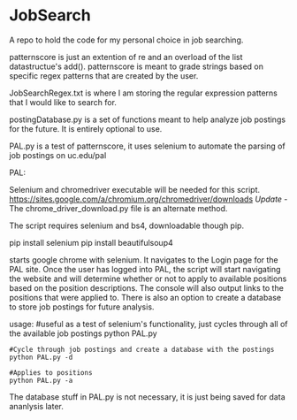 # JobSearch
A repo to hold the code for my personal choice in job searching.

patternscore is just an extention of re and an overload of the list datastructue's add(). patternscore is meant to grade strings based on specific regex patterns that are created by the user. 

JobSearchRegex.txt is where I am storing the regular expression patterns that I would like to search for.

postingDatabase.py is a set of functions meant to help analyze job postings for the future. It is entirely optional to use. 

PAL.py is a test of patternscore, it uses selenium to automate the parsing of job postings on uc.edu/pal

PAL:

Selenium and chromedriver executable will be needed for this script.
https://sites.google.com/a/chromium.org/chromedriver/downloads
*Update* - The chrome_driver_download.py file is an alternate method.

The script requires selenium and bs4, downloadable though pip.

pip install selenium
pip install beautifulsoup4

starts google chrome with selenium. It navigates to the Login page for 
the PAL site. Once the user has logged into PAL, the script will start navigating the
website and will determine whether or not to apply to available positions based on 
the position descriptions. The console will also output links to the positions that 
were applied to. There is also an option to create a database to store job postings
for future analysis.

usage:
	#useful as a test of selenium's functionality, just cycles through all of the available job postings
	python PAL.py 

	#Cycle through job postings and create a database with the postings
	python PAL.py -d

	#Applies to positions
	python PAL.py -a

The database stuff in PAL.py is not necessary, it is just being saved for data ananlysis later. 


